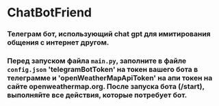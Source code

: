 # ChatBotFriend

### Телеграм бот, использующий chat gpt для имитирования общения с интернет другом.
### Перед запуском файла ```main.py```, заполните в файле ```config.json``` 'telegramBotToken' на токен вашего бота в телеграмме и 'openWeatherMapApiToken' на апи токен на сайте openweathermap.org. После запуска бота (/start), выполняйте все действия, которые потребует бот.
